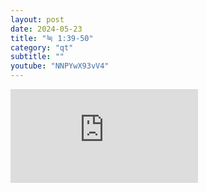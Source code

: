 ```yaml
---
layout: post
date: 2024-05-23
title: "눅 1:39-50"
category: "qt"
subtitle: ""
youtube: "NNPYwX93vV4"
---
```


<div class="youtube margin-large">
    <iframe src="https://www.youtube.com/embed/NNPYwX93vV4" title="YouTube video player" frameborder="0" allow="accelerometer; autoplay; clipboard-write; encrypted-media; gyroscope; picture-in-picture; web-share" allowfullscreen></iframe>
</div>

